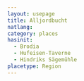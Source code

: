 ```yaml
---
layout: usepage
title: Alljordbucht
natlang:
category: places
hasinit:
  - Brodia
  - Hufeisen-Taverne
  - Hindriks Sägemühle
placetype: Region
---
```

